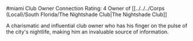 #miami 
Club Owner
Connection Rating: 4
Owner of [[../../../Corps (Local)/South Florida/The Nightshade Club|The Nightshade Club]]

A charismatic and influential club owner who has his finger on the pulse of the city's nightlife, making him an invaluable source of information.